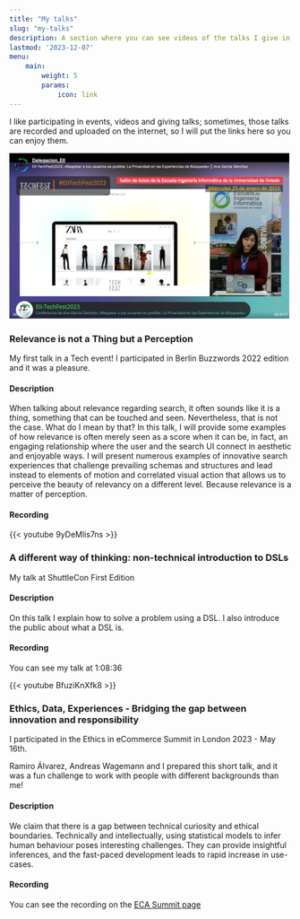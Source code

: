 ```yaml
---
title: "My talks"
slug: "my-talks"
description: A section where you can see videos of the talks I give in events
lastmod: '2023-12-07'
menu:
    main:
        weight: 5
        params: 
            icon: link
---
```


I like participating in events, videos and giving talks; sometimes, those talks are recorded and uploaded on the internet, so I will put the links here so you can enjoy them. 

![Photo taken during my participation in EII Tech Fest 2023 (sadly, we lost the recording)](1.jpg)

<h3>Relevance is not a Thing but a Perception</h3>

My first talk in a Tech event! I participated in Berlin Buzzwords 2022 edition and it was a pleasure.

<h4>Description</h4>

When talking about relevance regarding search, it often sounds like it is a thing, something that can be touched and seen. Nevertheless, that is not the case. What do I mean by that? In this talk, I will provide some examples of how relevance is often merely seen as a score when it can be, in fact, an engaging relationship where the user and the search UI connect in aesthetic and enjoyable ways. I will present numerous examples of innovative search experiences that challenge prevailing schemas and structures and lead instead to elements of motion and correlated visual action that allows us to perceive the beauty of relevancy on a different level. Because relevance is a matter of perception.

<h4>Recording</h4>

{{< youtube 9yDeMlis7ns >}}

<h3>A different way of thinking: non-technical introduction to DSLs</h3>

My talk at ShuttleCon First Edition

<h4>Description</h4>

On this talk I explain how to solve a problem using a DSL. I also introduce the public about what a DSL is.

<h4>Recording</h4>

You can see my talk at 1:08:36

{{< youtube BfuziKnXfk8 >}}

<h3>Ethics, Data, Experiences - Bridging the gap between innovation and responsibility</h3>

I participated in the Ethics in eCommerce Summit in London 2023 - May 16th.

Ramiro Álvarez, Andreas Wagemann and I prepared this short talk, and it was a fun challenge to work with people with different backgrounds than me!

<h4>Description</h4>

We claim that there is a gap between technical curiosity and ethical boundaries. Technically and intellectually, using statistical models to infer human behaviour poses interesting challenges. They can provide insightful inferences, and the fast-paced development leads to rapid increase in use-cases. 

<h4>Recording</h4>

You can see the recording on the [ECA Summit page](https://www.ethicalalliance.co/conference-speakers/ana-garcia)